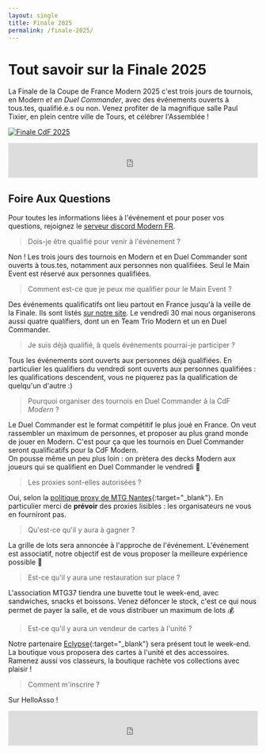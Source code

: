 ```yaml
---
layout: single
title: Finale 2025
permalink: /finale-2025/
---
```


# Tout savoir sur la Finale 2025

La Finale de la Coupe de France Modern 2025 c'est trois jours de tournois, en Modern *et en Duel Commander*, avec des événements ouverts à tous.tes, qualifié.e.s ou non. Venez profiter de la magnifique salle Paul Tixier, en plein centre ville de Tours, et célébrer l'Assemblée !

<p class="text-align-center"><a href="https://www.helloasso.com/associations/l-assemblee-du-modern/evenements/finale-coupe-de-france-modern-2025" target="_blank"><img src="{{ site.url }}{{ site.baseurl }}/assets/images/vignette_finale_2025.PNG" alt="Finale CdF 2025" /></a></p>

<iframe id="haWidget" allowtransparency="true" src="https://www.helloasso.com/associations/l-assemblee-du-modern/evenements/finale-coupe-de-france-modern-2025/widget-bouton" style="width: 100%; height: 70px; border: none;"></iframe>

## Foire Aux Questions

Pour toutes les informations liées à l'événement et pour poser vos questions, rejoignez le [serveur discord Modern FR](https://discord.gg/KW4KPRZ3n7).

> Dois-je être qualifié pour venir à l'événement ?

Non ! Les trois jours des tournois en Modern et en Duel Commander sont ouverts à tous.tes, notamment aux personnes non qualifiées. Seul le Main Event est réservé aux personnes qualifiées.

> Comment est-ce que je peux me qualifier pour le Main Event ?

Des événements qualificatifs ont lieu partout en France jusqu'à la veille de la Finale. Ils sont listés [sur notre site](/tournois/). Le vendredi 30 mai nous organiserons aussi quatre qualifiers, dont un en Team Trio Modern et un en Duel Commander.

> Je suis déjà qualifié, à quels événements pourrai-je participer ?

Tous les événements sont ouverts aux personnes déjà qualifiées. En particulier les qualifiers du vendredi sont ouverts aux personnes qualifiées : les qualifications descendent, vous ne piquerez pas la qualification de quelqu'un d'autre :)

> Pourquoi organiser des tournois en Duel Commander à la CdF *Modern* ?

Le Duel Commander est le format compétitif le plus joué en France. On veut rassembler un maximum de personnes, et proposer au plus grand monde de jouer en Modern. C'est pour ça que les tournois en Duel Commander seront qualificatifs pour la CdF Modern.  
On pousse même un peu plus loin : on prètera des decks Modern aux joueurs qui se qualifient en Duel Commander le vendredi 👐

> Les proxies sont-elles autorisées ?

Oui, selon la [politique proxy de MTG Nantes](https://www.mtgnantes.fr/activit%C3%A9s/politique-proxy){:target="_blank"}. En particulier merci de **prévoir** des proxies lisibles : les organisateurs ne vous en fourniront pas.

> Qu'est-ce qu'il y aura à gagner ?

La grille de lots sera annoncée à l'approche de l'événement. L'événement est associatif, notre objectif est de vous proposer la meilleure expérience possible 🤩

> Est-ce qu'il y aura une restauration sur place ?

L'association MTG37 tiendra une buvette tout le week-end, avec sandwiches, snacks et boissons. Venez défoncer le stock, c'est ce qui nous permet de payer la salle, et de vous distribuer un maximum de lots 💰

> Est-ce qu'il y aura un vendeur de cartes à l'unité ?

Notre partenaire [Eclypse](https://www.cardmarket.com/en/Magic/Users/Eclypse){:target="_blank"} sera présent tout le week-end. La boutique vous proposera des cartes à l'unité et des accessoires. Ramenez aussi vos classeurs, la boutique rachète vos collections avec plaisir !

> Comment m'inscrire ?

Sur HelloAsso !  
<iframe id="haWidget" allowtransparency="true" src="https://www.helloasso.com/associations/l-assemblee-du-modern/evenements/finale-coupe-de-france-modern-2025/widget-bouton" style="width: 100%; height: 70px; border: none;"></iframe>
